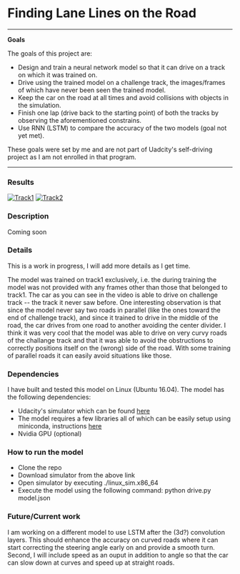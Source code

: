 # **Finding Lane Lines on the Road** 


---

**Goals**

The goals of this project are:
- Design and train a neural network model so that it can drive on a track on which it was trained on.
- Drive using the trained model on a challenge track, the images/frames of which have never been seen the trained model.
- Keep the car on the road at all times and avoid collisions with objects in the simulation.
- Finish one lap (drive back to the starting point) of both the tracks by observing the aforementioned constrains.
- Use RNN (LSTM) to compare the accuracy of the two models (goal not yet met).

These goals were set by me and are not part of Uadcity's self-driving project as I am not enrolled in that program.

[//]: # (Image References)

[image1]: ./examples/grayscale.jpg "Grayscale"

---

### Results

[![Track1](https://img.youtube.com/vi/sySmG0PEE14/0.jpg)](https://www.youtube.com/watch?v=sySmG0PEE14&t=2s)
[![Track2](https://img.youtube.com/vi/Zhd47unbbEc/0.jpg)](https://www.youtube.com/watch?v=Zhd47unbbEc&t=73s)


### Description
Coming soon


### Details
This is a work in progress, I will add more details as I get time.

The model was trained on track1 exclusively, i.e. the during training the model was not provided with any frames other than those that belonged to track1. The car as you can see in the video is able to drive on challenge track -- the track it never saw before. One interesting observation is that since the model never say two roads in parallel (like the ones toward the end of challenge track), and since it trained to drive in the middle of the road, the car drives from one road to another avoiding the center divider. I think it was very cool that the model was able to drive on very curvy roads of the challange track and that it was able to avoid the obstructions to correctly positions itself on the (wrong) side of the road. With some training of parallel roads it can easily avoid situations like those.

### Dependencies
I have built and tested this model on Linux (Ubuntu 16.04). The model has the following dependencies:
- Udacity's simulator which can be found [here](https://d17h27t6h515a5.cloudfront.net/topher/2017/February/58983558_beta-simulator-linux/beta-simulator-linux.zip)
- The model requires a few libraries all of which can be easily setup using miniconda, instructions [here](https://github.com/udacity/CarND-Term1-Starter-Kit/blob/master/README.md)
- Nvidia GPU (optional) 


### How to run the model
- Clone the repo
- Download simulator from the above link
- Open simulator by executing ./linux_sim.x86_64
- Execute the model using the following command: python drive.py  model.json

### Future/Current work
I am working on a different model to use LSTM after the (3d?) convolution layers. This should enhance the accuracy on curved roads where it can start correcting the steering angle early on and provide a smooth turn. Second, I will include speed as an ouput in addition to angle so that the car can slow down at curves and speed up at straight roads. 
